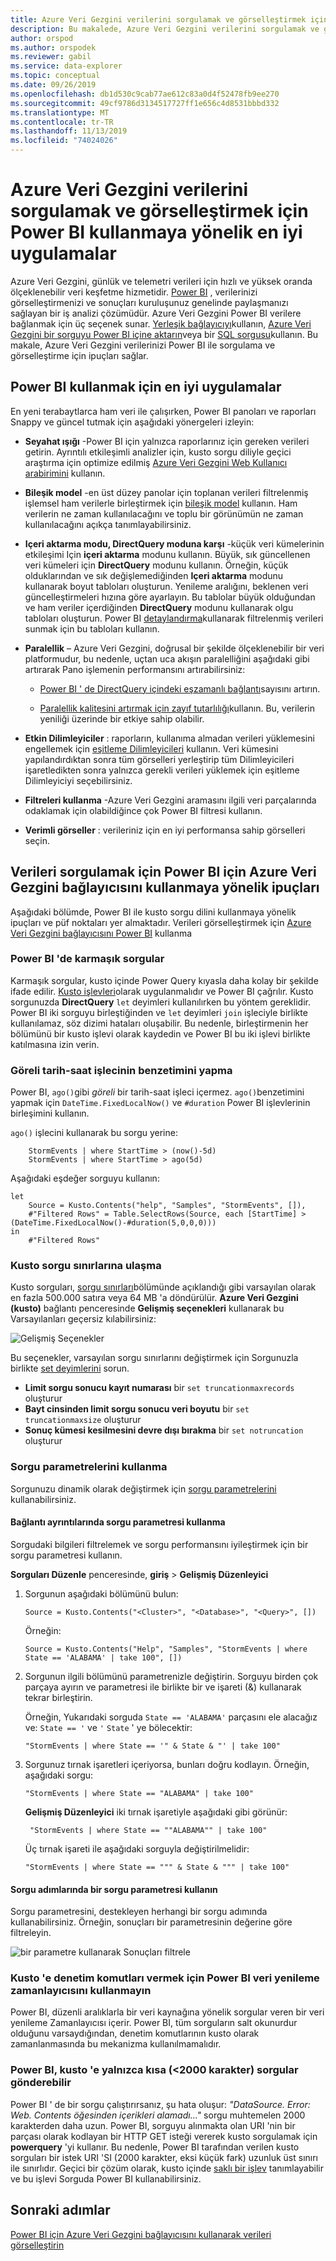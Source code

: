 ```yaml
---
title: Azure Veri Gezgini verilerini sorgulamak ve görselleştirmek için Power BI kullanmaya yönelik en iyi uygulamalar
description: Bu makalede, Azure Veri Gezgini verilerini sorgulamak ve görselleştirmek için Power BI kullanmaya yönelik en iyi yöntemleri öğreneceksiniz.
author: orspod
ms.author: orspodek
ms.reviewer: gabil
ms.service: data-explorer
ms.topic: conceptual
ms.date: 09/26/2019
ms.openlocfilehash: db1d530c9cab77ae612c83a0d4f52478fb9ee270
ms.sourcegitcommit: 49cf9786d3134517727ff1e656c4d8531bbbd332
ms.translationtype: MT
ms.contentlocale: tr-TR
ms.lasthandoff: 11/13/2019
ms.locfileid: "74024026"
---
```

# <a name="best-practices-for-using-power-bi-to-query-and-visualize-azure-data-explorer-data"></a>Azure Veri Gezgini verilerini sorgulamak ve görselleştirmek için Power BI kullanmaya yönelik en iyi uygulamalar

Azure Veri Gezgini, günlük ve telemetri verileri için hızlı ve yüksek oranda ölçeklenebilir veri keşfetme hizmetidir. [Power BI](https://docs.microsoft.com/power-bi/) , verilerinizi görselleştirmenizi ve sonuçları kuruluşunuz genelinde paylaşmanızı sağlayan bir iş analizi çözümüdür. Azure Veri Gezgini Power BI verilere bağlanmak için üç seçenek sunar. [Yerleşik bağlayıcıyı](power-bi-connector.md)kullanın, [Azure Veri Gezgini bir sorguyu Power BI içine aktarın](power-bi-imported-query.md)veya bir [SQL sorgusu](power-bi-sql-query.md)kullanın. Bu makale, Azure Veri Gezgini verilerinizi Power BI ile sorgulama ve görselleştirme için ipuçları sağlar. 

## <a name="best-practices-for-using-power-bi"></a>Power BI kullanmak için en iyi uygulamalar 

En yeni terabaytlarca ham veri ile çalışırken, Power BI panoları ve raporları Snappy ve güncel tutmak için aşağıdaki yönergeleri izleyin:

* **Seyahat ışığı** -Power BI için yalnızca raporlarınız için gereken verileri getirin. Ayrıntılı etkileşimli analizler için, kusto sorgu diliyle geçici araştırma için optimize edilmiş [Azure Veri Gezgini Web Kullanıcı arabirimini](web-query-data.md) kullanın.

* **Bileşik model** -en üst düzey panolar için toplanan verileri filtrelenmiş işlemsel ham verilerle birleştirmek için [bileşik model](https://docs.microsoft.com/power-bi/desktop-composite-models) kullanın. Ham verilerin ne zaman kullanılacağını ve toplu bir görünümün ne zaman kullanılacağını açıkça tanımlayabilirsiniz. 

* **Içeri aktarma modu, DirectQuery moduna karşı** -küçük veri kümelerinin etkileşimi Için **içeri aktarma** modunu kullanın. Büyük, sık güncellenen veri kümeleri için **DirectQuery** modunu kullanın. Örneğin, küçük olduklarından ve sık değişlemediğinden **Içeri aktarma** modunu kullanarak boyut tabloları oluşturun. Yenileme aralığını, beklenen veri güncelleştirmeleri hızına göre ayarlayın. Bu tablolar büyük olduğundan ve ham veriler içerdiğinden **DirectQuery** modunu kullanarak olgu tabloları oluşturun. Power BI [detaylandırma](https://docs.microsoft.com/power-bi/desktop-drillthrough)kullanarak filtrelenmiş verileri sunmak için bu tabloları kullanın.

* **Paralellik** – Azure Veri Gezgini, doğrusal bir şekilde ölçeklenebilir bir veri platformudur, bu nedenle, uçtan uca akışın paralelliğini aşağıdaki gibi artırarak Pano işlemenin performansını artırabilirsiniz:

   * [Power BI ' de DirectQuery içindeki eşzamanlı bağlantı](https://docs.microsoft.com/power-bi/desktop-directquery-about#maximum-number-of-connections-option-for-directquery)sayısını artırın.

   * [Paralellik kalitesini artırmak için zayıf tutarlılığı](/azure/kusto/concepts/queryconsistency)kullanın. Bu, verilerin yeniliği üzerinde bir etkiye sahip olabilir.

* **Etkin Dilimleyiciler** : raporların, kullanıma almadan verileri yüklemesini engellemek için [eşitleme Dilimleyicileri](https://docs.microsoft.com/power-bi/visuals/power-bi-visualization-slicers#sync-and-use-slicers-on-other-pages) kullanın. Veri kümesini yapılandırdıktan sonra tüm görselleri yerleştirip tüm Dilimleyicileri işaretledikten sonra yalnızca gerekli verileri yüklemek için eşitleme Dilimleyiciyi seçebilirsiniz.

* **Filtreleri kullanma** -Azure Veri Gezgini aramasını ilgili veri parçalarında odaklamak için olabildiğince çok Power BI filtresi kullanın.

* **Verimli görseller** : verileriniz için en iyi performansa sahip görselleri seçin.

## <a name="tips-for-using-the-azure-data-explorer-connector-for-power-bi-to-query-data"></a>Verileri sorgulamak için Power BI için Azure Veri Gezgini bağlayıcısını kullanmaya yönelik ipuçları

Aşağıdaki bölümde, Power BI ile kusto sorgu dilini kullanmaya yönelik ipuçları ve püf noktaları yer almaktadır. Verileri görselleştirmek için [Azure Veri Gezgini bağlayıcısını Power BI](power-bi-connector.md) kullanma

### <a name="complex-queries-in-power-bi"></a>Power BI 'de karmaşık sorgular

Karmaşık sorgular, kusto içinde Power Query kıyasla daha kolay bir şekilde ifade edilir. [Kusto işlevleri](/azure/kusto/query/functions)olarak uygulanmalıdır ve Power BI çağrılır. Kusto sorgunuzda **DirectQuery** `let` deyimleri kullanılırken bu yöntem gereklidir. Power BI iki sorguyu birleştiğinden ve `let` deyimleri `join` işleciyle birlikte kullanılamaz, söz dizimi hataları oluşabilir. Bu nedenle, birleştirmenin her bölümünü bir kusto işlevi olarak kaydedin ve Power BI bu iki işlevi birlikte katılmasına izin verin.

### <a name="how-to-simulate-a-relative-date-time-operator"></a>Göreli tarih-saat işlecinin benzetimini yapma

Power BI, `ago()`gibi *göreli* bir tarih-saat işleci içermez.
`ago()`benzetimini yapmak için `DateTime.FixedLocalNow()` ve `#duration` Power BI işlevlerinin birleşimini kullanın.

`ago()` işlecini kullanarak bu sorgu yerine:

```kusto
    StormEvents | where StartTime > (now()-5d)
    StormEvents | where StartTime > ago(5d)
``` 

Aşağıdaki eşdeğer sorguyu kullanın:

```powerquery-m
let
    Source = Kusto.Contents("help", "Samples", "StormEvents", []),
    #"Filtered Rows" = Table.SelectRows(Source, each [StartTime] > (DateTime.FixedLocalNow()-#duration(5,0,0,0)))
in
    #"Filtered Rows"
```

### <a name="reaching-kusto-query-limits"></a>Kusto sorgu sınırlarına ulaşma 

Kusto sorguları, [sorgu sınırları](/azure/kusto/concepts/querylimits)bölümünde açıklandığı gibi varsayılan olarak en fazla 500.000 satıra veya 64 MB 'a döndürülür. **Azure Veri Gezgini (kusto)** bağlantı penceresinde **Gelişmiş seçenekleri** kullanarak bu Varsayılanları geçersiz kılabilirsiniz:

![Gelişmiş Seçenekler](media/power-bi-best-practices/advanced-options.png)

Bu seçenekler, varsayılan sorgu sınırlarını değiştirmek için Sorgunuzla birlikte [set deyimlerini](/azure/kusto/query/setstatement) sorun.

  * **Limit sorgu sonucu kayıt numarası** bir `set truncationmaxrecords` oluşturur
  * **Bayt cinsinden limit sorgu sonucu veri boyutu** bir `set truncationmaxsize` oluşturur
  * **Sonuç kümesi kesilmesini devre dışı bırakma** bir `set notruncation` oluşturur

### <a name="using-query-parameters"></a>Sorgu parametrelerini kullanma

Sorgunuzu dinamik olarak değiştirmek için [sorgu parametrelerini](/azure/kusto/query/queryparametersstatement) kullanabilirsiniz. 

#### <a name="using-a-query-parameter-in-the-connection-details"></a>Bağlantı ayrıntılarında sorgu parametresi kullanma

Sorgudaki bilgileri filtrelemek ve sorgu performansını iyileştirmek için bir sorgu parametresi kullanın.
 
**Sorguları Düzenle** penceresinde, **giriş** > **Gelişmiş Düzenleyici**

1. Sorgunun aşağıdaki bölümünü bulun:

    ```powerquery-m
    Source = Kusto.Contents("<Cluster>", "<Database>", "<Query>", [])
    ```
   
   Örneğin:

    ```powerquery-m
    Source = Kusto.Contents("Help", "Samples", "StormEvents | where State == 'ALABAMA' | take 100", [])
    ```

1. Sorgunun ilgili bölümünü parametrenizle değiştirin. Sorguyu birden çok parçaya ayırın ve parametresi ile birlikte bir ve işareti (&) kullanarak tekrar birleştirin.

   Örneğin, Yukarıdaki sorguda `State == 'ALABAMA'` parçasını ele alacağız ve: `State == '` ve `'` `State` ' ye bölecektir:
   
    ```kusto
    "StormEvents | where State == '" & State & "' | take 100"
    ```

1. Sorgunuz tırnak işaretleri içeriyorsa, bunları doğru kodlayın. Örneğin, aşağıdaki sorgu: 

   ```kusto
   "StormEvents | where State == "ALABAMA" | take 100" 
   ```

   **Gelişmiş Düzenleyici** iki tırnak işaretiyle aşağıdaki gibi görünür:

   ```kusto
    "StormEvents | where State == ""ALABAMA"" | take 100"
   ```

   Üç tırnak işareti ile aşağıdaki sorguyla değiştirilmelidir:

   ```kusto
   "StormEvents | where State == """ & State & """ | take 100"
   ```

#### <a name="use-a-query-parameter-in-the-query-steps"></a>Sorgu adımlarında bir sorgu parametresi kullanın

Sorgu parametresini, destekleyen herhangi bir sorgu adımında kullanabilirsiniz. Örneğin, sonuçları bir parametresinin değerine göre filtreleyin.

![bir parametre kullanarak Sonuçları filtrele](media/power-bi-best-practices/filter-using-parameter.png)

### <a name="dont-use-power-bi-data-refresh-scheduler-to-issue-control-commands-to-kusto"></a>Kusto 'e denetim komutları vermek için Power BI veri yenileme zamanlayıcısını kullanmayın

Power BI, düzenli aralıklarla bir veri kaynağına yönelik sorgular veren bir veri yenileme Zamanlayıcısı içerir. Power BI, tüm sorguların salt okunurdur olduğunu varsaydığından, denetim komutlarının kusto olarak zamanlanmasında bu mekanizma kullanılmamalıdır.

### <a name="power-bi-can-send-only-short-lt2000-characters-queries-to-kusto"></a>Power BI, kusto 'e yalnızca kısa (&lt;2000 karakter) sorgular gönderebilir

Power BI ' de bir sorgu çalıştırırsanız, şu hata oluşur: _"DataSource. Error: Web. Contents öğesinden içerikleri alamadı..."_ sorgu muhtemelen 2000 karakterden daha uzun. Power BI, sorguyu alınmakta olan URI 'nin bir parçası olarak kodlayan bir HTTP GET isteği vererek kusto sorgulamak için **powerquery** 'yi kullanır. Bu nedenle, Power BI tarafından verilen kusto sorguları bir istek URI 'SI (2000 karakter, eksi küçük fark) uzunluk üst sınırı ile sınırlıdır. Geçici bir çözüm olarak, kusto içinde [saklı bir işlev](/azure/kusto/query/schema-entities/stored-functions) tanımlayabilir ve bu işlevi Sorguda Power BI kullanabilirsiniz.

## <a name="next-steps"></a>Sonraki adımlar

[Power BI için Azure Veri Gezgini bağlayıcısını kullanarak verileri görselleştirin](power-bi-connector.md)




